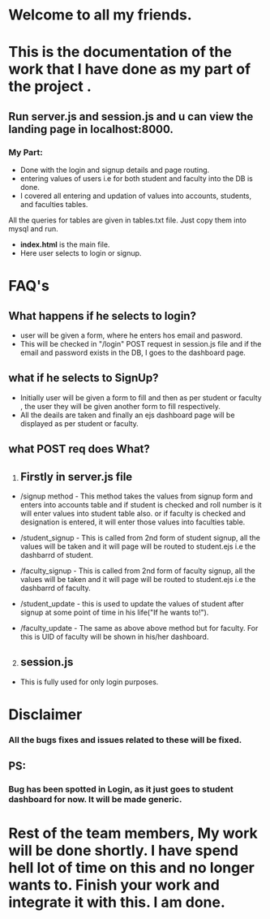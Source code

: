 # **Welcome to all my friends.**

# This is the documentation of the work that I have done as my part of the project .

## Run server.js and session.js and u can view the landing page in localhost:8000.

### My Part:
- Done with the login and signup details and page routing.
- entering values of users i.e for both student and faculty into the  DB is done.
- I covered all entering and updation of values into accounts, students, and faculties tables.

All the queries for tables are given in tables.txt file. Just copy them into mysql and run.

- **index.html** is the main file.
- Here user selects to login or signup.


# FAQ's
## What happens if he selects to login?
- user will be given a form, where he enters hos email and pasword. 
- This will be checked in "/login"  POST request in session.js file and if the email and password exists in the DB, I goes to the dashboard page.

## what if he selects to SignUp?
- Initially user will be given a form to fill and then as per student or faculty , the user they will be given another form to fill respectively.
- All the deails are taken and finally an ejs dashboard page will be displayed as per student or faculty.

## what POST req does What?
1. ## Firstly in server.js file
- /signup method - This method takes the values from signup form and enters into accounts table and if student is checked and roll number is it will enter values into student table also. or if faculty is checked and designation is entered, it will enter those values into faculties table.

- /student_signup - This is called from 2nd form of student signup, all the values will be taken and it will page will be routed to student.ejs i.e the dashbarrd of student.

- /faculty_signup - This is called from 2nd form of faculty signup, all the values will be taken and it will page will be routed to student.ejs i.e the dashbarrd of faculty.

- /student_update - this is used to update the values of student after signup at some point of time in his life("If he wants to!").

- /faculty_update - The same as above above method but for faculty. For this is UID of faculty will be shown in his/her dashboard.

2. ## session.js
- This is fully used for only login purposes.


# Disclaimer
### All the bugs fixes and issues related to these will be fixed.

## PS:
### Bug has been spotted in Login, as it just goes to student dashboard for now. It will be made generic.


# **Rest of the team members, My work will be done shortly. I have spend hell lot of time on this and no longer wants to. Finish your work and integrate it with this. I am done.**
